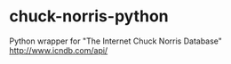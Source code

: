 # chuck-norris-python
Python wrapper for "The Internet Chuck Norris Database" http://www.icndb.com/api/
